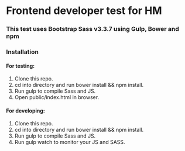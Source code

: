 # Frontend developer test for HM

### This test uses Bootstrap Sass v3.3.7 using Gulp, Bower and npm

### Installation


#### For testing:
1. Clone this repo.
2. cd into directory and run bower install && npm install.
3. Run gulp to compile Sass and JS.
4. Open public/index.html in browser.


#### For developing:
1. Clone this repo.
2. cd into directory and run bower install && npm install.
3. Run gulp to compile Sass and JS.
4. Run gulp watch to monitor your JS and SASS.